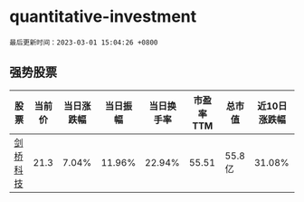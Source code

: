 # quantitative-investment

`最后更新时间：2023-03-01 15:04:26 +0800`

## 强势股票

|股票|当前价|当日涨跌幅|当日振幅|当日换手率|市盈率TTM|总市值|近10日涨跌幅|
|----|----|----|----|----|----|----|----|
|[剑桥科技](https://xueqiu.com/S/SH603083)|21.3|7.04%|11.96%|22.94%|55.51|55.8亿|31.08%|
